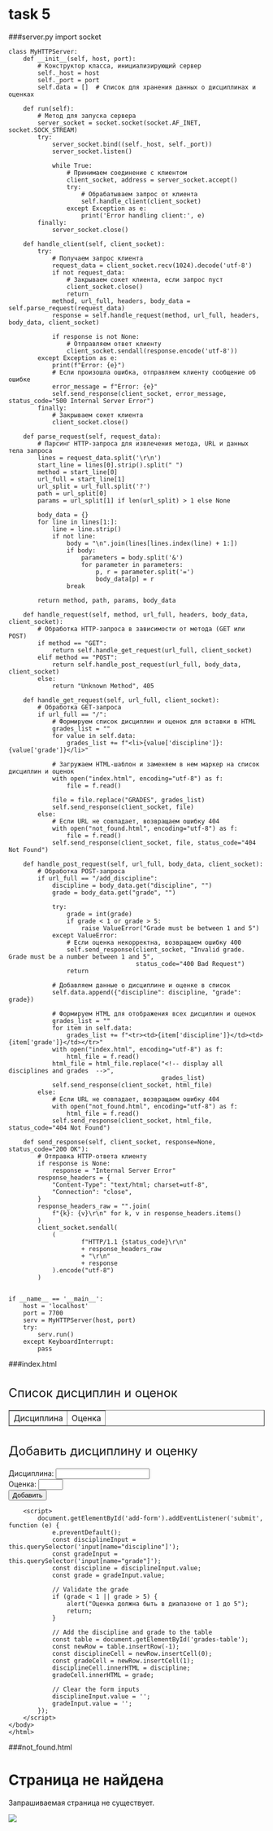 # task 5
###server.py
    import socket
    
    class MyHTTPServer:
        def __init__(self, host, port):
            # Конструктор класса, инициализирующий сервер
            self._host = host
            self._port = port
            self.data = []  # Список для хранения данных о дисциплинах и оценках
    
        def run(self):
            # Метод для запуска сервера
            server_socket = socket.socket(socket.AF_INET, socket.SOCK_STREAM)
            try:
                server_socket.bind((self._host, self._port))
                server_socket.listen()
    
                while True:
                    # Принимаем соединение с клиентом
                    client_socket, address = server_socket.accept()
                    try:
                        # Обрабатываем запрос от клиента
                        self.handle_client(client_socket)
                    except Exception as e:
                        print('Error handling client:', e)
            finally:
                server_socket.close()
    
        def handle_client(self, client_socket):
            try:
                # Получаем запрос клиента
                request_data = client_socket.recv(1024).decode('utf-8')
                if not request_data:
                    # Закрываем сокет клиента, если запрос пуст
                    client_socket.close()
                    return
                method, url_full, headers, body_data = self.parse_request(request_data)
                response = self.handle_request(method, url_full, headers, body_data, client_socket)
    
                if response is not None:
                    # Отправляем ответ клиенту
                    client_socket.sendall(response.encode('utf-8'))
            except Exception as e:
                print(f"Error: {e}")
                # Если произошла ошибка, отправляем клиенту сообщение об ошибке
                error_message = f"Error: {e}"
                self.send_response(client_socket, error_message, status_code="500 Internal Server Error")
            finally:
                # Закрываем сокет клиента
                client_socket.close()
    
        def parse_request(self, request_data):
            # Парсинг HTTP-запроса для извлечения метода, URL и данных тела запроса
            lines = request_data.split('\r\n')
            start_line = lines[0].strip().split(" ")
            method = start_line[0]
            url_full = start_line[1]
            url_split = url_full.split('?')
            path = url_split[0]
            params = url_split[1] if len(url_split) > 1 else None
    
            body_data = {}
            for line in lines[1:]:
                line = line.strip()
                if not line:
                    body = "\n".join(lines[lines.index(line) + 1:])
                    if body:
                        parameters = body.split('&')
                        for parameter in parameters:
                            p, r = parameter.split('=')
                            body_data[p] = r
                    break
    
            return method, path, params, body_data
    
        def handle_request(self, method, url_full, headers, body_data, client_socket):
            # Обработка HTTP-запроса в зависимости от метода (GET или POST)
            if method == "GET":
                return self.handle_get_request(url_full, client_socket)
            elif method == "POST":
                return self.handle_post_request(url_full, body_data, client_socket)
            else:
                return "Unknown Method", 405
    
        def handle_get_request(self, url_full, client_socket):
            # Обработка GET-запроса
            if url_full == "/":
                # Формируем список дисциплин и оценок для вставки в HTML
                grades_list = ""
                for value in self.data:
                    grades_list += f"<li>{value['discipline']}: {value['grade']}</li>"
    
                # Загружаем HTML-шаблон и заменяем в нем маркер на список дисциплин и оценок
                with open("index.html", encoding="utf-8") as f:
                    file = f.read()
    
                file = file.replace("GRADES", grades_list)
                self.send_response(client_socket, file)
            else:
                # Если URL не совпадает, возвращаем ошибку 404
                with open("not_found.html", encoding="utf-8") as f:
                    file = f.read()
                self.send_response(client_socket, file, status_code="404 Not Found")
    
        def handle_post_request(self, url_full, body_data, client_socket):
            # Обработка POST-запроса
            if url_full == "/add_discipline":
                discipline = body_data.get("discipline", "")
                grade = body_data.get("grade", "")
    
                try:
                    grade = int(grade)
                    if grade < 1 or grade > 5:
                        raise ValueError("Grade must be between 1 and 5")
                except ValueError:
                    # Если оценка некорректна, возвращаем ошибку 400
                    self.send_response(client_socket, "Invalid grade. Grade must be a number between 1 and 5",
                                       status_code="400 Bad Request")
                    return
    
                # Добавляем данные о дисциплине и оценке в список
                self.data.append({"discipline": discipline, "grade": grade})
    
                # Формируем HTML для отображения всех дисциплин и оценок
                grades_list = ""
                for item in self.data:
                    grades_list += f"<tr><td>{item['discipline']}</td><td>{item['grade']}</td></tr>"
                with open("index.html", encoding="utf-8") as f:
                    html_file = f.read()
                html_file = html_file.replace("<!-- display all disciplines and grades  -->",
                                              grades_list)
                self.send_response(client_socket, html_file)
            else:
                # Если URL не совпадает, возвращаем ошибку 404
                with open("not_found.html", encoding="utf-8") as f:
                    html_file = f.read()
                self.send_response(client_socket, html_file, status_code="404 Not Found")
    
        def send_response(self, client_socket, response=None, status_code="200 OK"):
            # Отправка HTTP-ответа клиенту
            if response is None:
                response = "Internal Server Error"
            response_headers = {
                "Content-Type": "text/html; charset=utf-8",
                "Connection": "close",
            }
            response_headers_raw = "".join(
                f"{k}: {v}\r\n" for k, v in response_headers.items()
            )
            client_socket.sendall(
                (
                        f"HTTP/1.1 {status_code}\r\n"
                        + response_headers_raw
                        + "\r\n"
                        + response
                ).encode("utf-8")
            )
    
    
    if __name__ == '__main__':
        host = 'localhost'
        port = 7700
        serv = MyHTTPServer(host, port)
        try:
            serv.run()
        except KeyboardInterrupt:
            pass

###index.html
    <!DOCTYPE html>
    <html lang="ru">
    <head>
        <meta charset="UTF-8">
        <title>Список дисциплин и оценок</title>
    </head>
    <body>
        <h2 style="font-size: 24px; font-weight: normal;">Список дисциплин и оценок</h2>
        <table border="1">
            <thead>
                <tr>
                    <th style="font-weight: normal;">Дисциплина</th>
                    <th style="font-weight: normal;">Оценка</th>
                </tr>
            </thead>
            <tbody id="grades-table">
                <!-- display all disciplines and grades -->
            </tbody>
        </table>
        <h2 style="font-size: 24px; font-weight: normal;">Добавить дисциплину и оценку</h2>
        <form id="add-form" method="POST">
            <label style="font-weight: normal;">Дисциплина:</label>
            <input type="text" name="discipline" required><br>
            <label style="font-weight: normal;">Оценка:</label>
            <input type="number" name="grade" min="1" max="5" required><br>
            <input type="submit" value="Добавить">
        </form>
    
        <script>
            document.getElementById('add-form').addEventListener('submit', function (e) {
                e.preventDefault();
                const disciplineInput = this.querySelector('input[name="discipline"]');
                const gradeInput = this.querySelector('input[name="grade"]');
                const discipline = disciplineInput.value;
                const grade = gradeInput.value;
    
                // Validate the grade
                if (grade < 1 || grade > 5) {
                    alert("Оценка должна быть в диапазоне от 1 до 5");
                    return;
                }
    
                // Add the discipline and grade to the table
                const table = document.getElementById('grades-table');
                const newRow = table.insertRow(-1);
                const disciplineCell = newRow.insertCell(0);
                const gradeCell = newRow.insertCell(1);
                disciplineCell.innerHTML = discipline;
                gradeCell.innerHTML = grade;
    
                // Clear the form inputs
                disciplineInput.value = '';
                gradeInput.value = '';
            });
        </script>
    </body>
    </html>

###not_found.html
    <!DOCTYPE html>
    <html>
    <head>
        <title>Страница не найдена</title>
    </head>
    <body>
        <h1>Страница не найдена</h1>
        <p>Запрашиваемая страница не существует.</p>
    </body>
    </html>

![](task5.png)